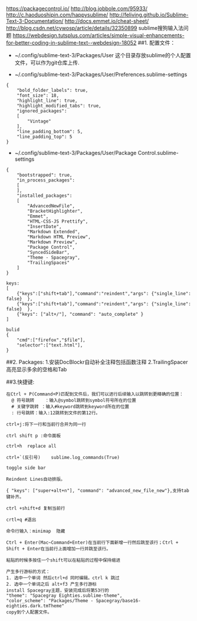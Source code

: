 https://packagecontrol.io/
http://blog.jobbole.com/95933/
http://c.haoduoshipin.com/happysublime/
http://feliving.github.io/Sublime-Text-3-Documentation/
http://docs.emmet.io/cheat-sheet/
http://blog.csdn.net/cywosp/article/details/32350899   sublime搜狗输入法问题
https://webdesign.tutsplus.com/articles/simple-visual-enhancements-for-better-coding-in-sublime-text--webdesign-18052
##1. 配置文件：
* ~/.config/sublime-text-3/Packages/User   这个目录存放sublime的个人配置文件，可以作为git仓库上传.

*  ~/.config/sublime-text-3/Packages/User/Preferences.sublime-settings
```
{
	"bold_folder_labels": true,
	"font_size": 18,
	"highlight_line": true,
	"highlight_modified_tabs": true,
	"ignored_packages":
	[
		"Vintage"
	],
	"line_padding_bottom": 5,
	"line_padding_top": 5
}
```

*  ~/.config/sublime-text-3/Packages/User/Package Control.sublime-settings
```
{
	"bootstrapped": true,
	"in_process_packages":
	[
	],
	"installed_packages":
	[
		"AdvancedNewFile",
		"BracketHighlighter",
		"Emmet",
		"HTML-CSS-JS Prettify",
		"InsertDate",
		"Markdown Extended",
		"Markdown HTML Preview",
		"Markdown Preview",
		"Package Control",
		"SyncedSideBar",
		"Theme - Spacegray",
		"TrailingSpaces"
	]
}
```

```
keys:
[
 	{"keys":["shift+tab"],"command":"reindent","args": {"single_line": false}  },
 	{"keys":["shift+tab"],"command":"reindent","args": {"single_line": false}  },
 	{"keys": ["alt+/"], "command": "auto_complete" }
]

bulid
{
	"cmd":["firefox","$file"],
	"selector":["text.html"],
}
```

##2. Packages:
1.安装DocBlockr自动补全注释包括函数注释
2.TrailingSpacer 高亮显示多余的空格和Tab

##3.快捷键:
```
在Ctrl + P(Command+P)匹配到文件后，我们可以进行后续输入以跳转到更精确的位置：
  @ 符号跳转    ：输入@symbol跳转到symbol符号所在的位置
  # 关键字跳转 ：输入#keyword跳转到keyword所在的位置
  : 行号跳转：输入:12跳转到文件的第12行。

ctrl+j:将下一行和当前行合并为同一行

ctrl shift p :命令面板

ctrl+h  replace all

ctrl+`(反引号)    sublime.log_commands(True)

toggle side bar

Reindent Lines自动排版。

{ "keys": ["super+alt+n"], "command": "advanced_new_file_new"},支持tab键补齐。

ctrl +shift+d 复制当前行

crtl+q #退出

命令行输入：minimap  隐藏

Ctrl + Enter(Mac~Command+Enter)在当前行下面新增一行然后跳至该行；Ctrl + Shift + Enter在当前行上面增加一行并跳至该行。

粘贴的时候多按住一个shift可以在粘贴的过程中保持缩进

产生多行游标的方式：
1. 选中一个单词 然后ctrl+d 同时编辑。ctrl k 跳过
2. 选中一个单词之后 alt+f3 产生多行游标
install Spacegray主题，安装完成后将第53行的
"theme": "Spacegray Eighties.sublime-theme",
"color_scheme": "Packages/Theme - Spacegray/base16-eighties.dark.tmTheme"
copy到个人配置文件。
```
